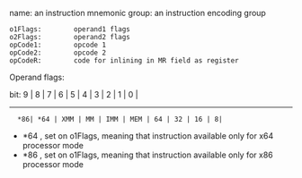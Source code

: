 name:		an instruction mnemonic	group:		an instruction encoding group	o1Flags:		operand1 flags	o2Flags:		operand2 flags	opCode1:		opcode 1	opCode2:		opcode 2	opCodeR:		code for inlining in MR field as registerOperand flags:bit:	 9   |  8   |  7    |   6  |  5    |   4    |  3  |  2   |  1  | 0 |______________________________________________      *86| *64 | XMM | MM | IMM | MEM | 64 | 32 | 16 | 8|	- *64 , set on o1Flags, meaning that instruction available only for x64 processor mode- *86 , set on o1Flags, meaning that instruction available only for x86 processor mode